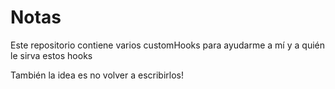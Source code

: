 # Notas

Este repositorio contiene varios customHooks para ayudarme a mí y a quién le sirva estos hooks

También la idea es no volver a escribirlos!